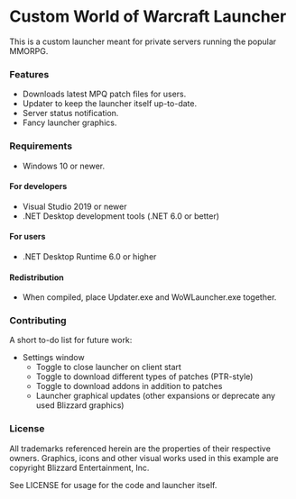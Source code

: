 # Custom World of Warcraft Launcher
This is a custom launcher meant for private servers running the popular MMORPG. 

### Features
* Downloads latest MPQ patch files for users.
* Updater to keep the launcher itself up-to-date.
* Server status notification.
* Fancy launcher graphics.

### Requirements
* Windows 10 or newer.

#### For developers
* Visual Studio 2019 or newer
* .NET Desktop development tools (.NET 6.0 or better)

#### For users
* .NET Desktop Runtime 6.0 or higher

#### Redistribution
* When compiled, place Updater.exe and WoWLauncher.exe together.

### Contributing
A short to-do list for future work:
* Settings window
  * Toggle to close launcher on client start
  * Toggle to download different types of patches (PTR-style)
  * Toggle to download addons in addition to patches
  * Launcher graphical updates (other expansions or deprecate any used Blizzard graphics)

### License
All trademarks referenced herein are the properties of their respective owners. 
Graphics, icons and other visual works used in this example are copyright Blizzard Entertainment, Inc.

See LICENSE for usage for the code and launcher itself.
